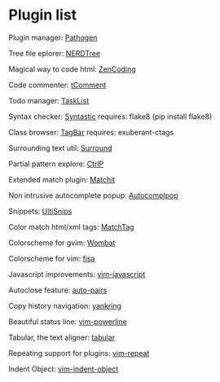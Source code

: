 # Plugin list

Plugin manager: [Pathogen](https://github.com/tpope/vim-pathogen)

Tree file eplorer: [NERDTree](https://github.com/scrooloose/nerdtree)

Magical way to code html: [ZenCoding](https://github.com/mattn/zencoding-vim)

Code commenter: [tComment](https://github.com/tomtom/tcomment_vim)

Todo manager: [TaskList](http://juan.boxfi.com/vim-plugins/#tasklist)

Syntax checker: [Syntastic](https://github.com/scrooloose/syntastic)
    requires: flake8 (pip install flake8) 

Class browser: [TagBar](http://majutsushi.github.com/tagbar/)
    requires: exuberant-ctags

Surrounding text util: [Surround](https://github.com/tpope/vim-surround)

Partial pattern explore: [CtrlP](https://github.com/kien/ctrlp.vim)

Extended match plugin: [Matchit](http://www.vim.org/scripts/script.php?script_id=39)

Non intrusive autocomplete popup: [Autocomplpop](https://bitbucket.org/ns9tks/vim-autocomplpop/)

Snippets: [UltiSnips](https://github.com/SirVer/ultisnips)

Color match html/xml tags: [MatchTag](https://github.com/gregsexton/MatchTag)

Colorscheme for gvim: [Wombat](http://www.vim.org/scripts/script.php?script_id=1778)

Colorscheme for vim: [fisa](https://github.com/fisadev/fisa-vim-colorscheme)

Javascript improvements: [vim-javascript](https://github.com/pangloss/vim-javascript)

Autoclose feature: [auto-pairs](https://github.com/jiangmiao/auto-pairs)

Copy history navigation: [yankring](http://www.vim.org/scripts/script.php?script_id=1234)

Beautiful status line: [vim-powerline](https://github.com/Lokaltog/vim-powerline)

Tabular, the text aligner: [tabular](https://github.com/godlygeek/tabular)

Repeating support for plugins: [vim-repeat](https://github.com/tpope/vim-repeat)

Indent Object: [vim-indent-object](https://github.com/michaeljsmith/vim-indent-object)

